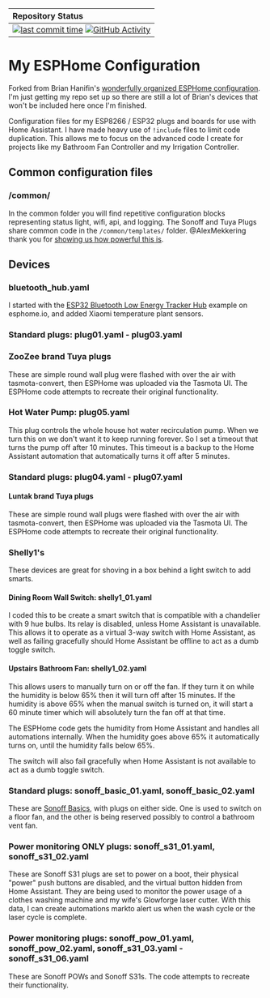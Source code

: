 <!-- markdownlint-disable MD041 -->
| Repository Status |
| :--- |
| [![last commit time][github-last-commit]][github-main] [![GitHub Activity][commits-shield]][commits] |

# My ESPHome Configuration

Forked from Brian Hanifin's [wonderfully organized ESPHome configuration][forked-from].
I'm just getting my repo set up so there are still a lot of Brian's devices that won't
be included here once I'm finished.

Configuration files for my ESP8266 / ESP32 plugs and boards for use with Home Assistant.
I have made heavy use of `!include` files to limit code duplication. This allows me to
focus on the advanced code I create for projects like my Bathroom Fan Controller and my
Irrigation Controller.

## Common configuration files

### /common/

In the common folder you will find repetitive configuration blocks representing status
light, wifi, api, and logging. The Sonoff and Tuya Plugs share common code in the
`/common/templates/` folder. @AlexMekkering thank you for
[showing us how powerful this is][config-includes].

## Devices

### bluetooth_hub.yaml

I started with the [ESP32 Bluetooth Low Energy Tracker Hub][esphome-ble-hub] example
on esphome.io, and added Xiaomi temperature plant sensors.

### Standard plugs: plug01.yaml - plug03.yaml

### ZooZee brand Tuya plugs

These are simple round wall plug were flashed with over the air with tasmota-convert,
then ESPHome was uploaded via the Tasmota UI. The ESPHome code attempts to recreate
their original functionality.

### Hot Water Pump: plug05.yaml

This plug controls the whole house hot water recirculation pump. When we turn this
on we don't want it to keep running forever. So I set a timeout that turns the pump
off after 10 minutes. This timeout is a backup to the Home Assistant automation that
automatically turns it off after 5 minutes.

### Standard plugs: plug04.yaml - plug07.yaml

#### Luntak brand Tuya plugs

These are simple round wall plugs were flashed with over the air with tasmota-convert,
then ESPHome was uploaded via the Tasmota UI. The ESPHome code attempts to recreate their
original functionality.

### Shelly1's

These devices are great for shoving in a box behind a light switch to add smarts.

#### Dining Room Wall Switch: shelly1_01.yaml

I coded this to be create a smart switch that is compatible with a chandelier with 9 hue
bulbs. Its relay is disabled, unless Home Assistant is unavailable. This allows it to operate
as a virtual 3-way switch with Home Assistant, as well as failing gracefully should Home
Assistant be offline to act as a dumb toggle switch.

#### Upstairs Bathroom Fan: shelly1_02.yaml

This allows users to manually turn on or off the fan. If they turn it on while the humidity
is below 65% then it will turn off after 15 minutes. If the humidity is above 65% when the
manual switch is turned on, it will start a 60 minute timer which will absolutely turn the
fan off at that time.

The ESPHome code gets the humidity from Home Assistant and handles all automations internally.
When the humidity goes above 65% it automatically turns on, until the humidity falls below 65%.

The switch will also fail gracefully when Home Assistant is not available to act as a dumb
toggle switch.

### Standard plugs: sonoff_basic_01.yaml, sonoff_basic_02.yaml

These are [Sonoff Basics][esphome-sonoff-basic], with plugs on either side. One is used to
switch on a floor fan, and the other is being reserved possibly to control a bathroom vent fan.

### Power monitoring ONLY plugs: sonoff_s31_01.yaml, sonoff_s31_02.yaml

These are Sonoff S31 plugs are set to power on a boot, their physical "power" push buttons are
disabled, and the virtual button hidden from Home Assistant. They are being used to monitor
the power usage of a clothes washing machine and my wife's Glowforge laser cutter. With this
data, I can create automations markto alert us when the wash cycle or the laser cycle is complete.

### Power monitoring plugs: sonoff_pow_01.yaml, sonoff_pow_02.yaml, sonoff_s31_03.yaml - sonoff_s31_06.yaml

These are Sonoff POWs and Sonoff S31s. The code attempts to recreate their functionality.

[commits-shield]: https://img.shields.io/github/commit-activity/m/mikepowell/esphome-config.svg
[commits]: https://github.com/mikepowell/esphome-config/commits/main
[github-last-commit]: https://img.shields.io/github/last-commit/mikepowell/esphome-config.svg?style=plasticr
[github-main]: https://github.com/mikepowell/esphome-config/commits/main

[forked-from]: https://github.com/brianhanifin/esphome-config

[esphome-ble-hub]:https://esphome.io/components/esp32_ble_tracker.html
[esphome-sonoff4pro]:https://esphome.io/devices/sonoff_4ch.html
[esphome-sonoff-basic]:https://esphome.io/devices/sonoff_basic.html
[esphome-examples]:https://esphome.io/guides/diy.html
[config-includes]:https://github.com/AlexMekkering/esphome-config
[irrigation-with-display]:https://github.com/bruxy70/Irrigation-with-display
